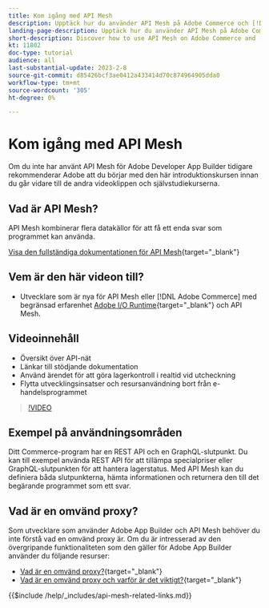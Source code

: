 ```yaml
---
title: Kom igång med API Mesh
description: Upptäck hur du använder API Mesh på Adobe Commerce och [!DNL Adobe App Builder]. Lär dig hur du installerar Adobe App Builder, arbetar med projekt, skapar en omvänd grafisk proxy och mycket mer.
landing-page-description: Upptäck hur du använder API Mesh på Adobe Commerce och [!DNL Adobe App Builder]. Lär dig hur du installerar Adobe IO, arbetar med projekt, skapar en grafisk omvänd proxy och mycket mer.
short-description: Discover how to use API Mesh on Adobe Commerce and [!DNL Adobe App Builder]. Learn about installing Adobe IO, working with projects, creating a graphql reverse proxy and much more.
kt: 11802
doc-type: tutorial
audience: all
last-substantial-update: 2023-2-8
source-git-commit: d85426bcf3ae0412a433414d70c874964905dda0
workflow-type: tm+mt
source-wordcount: '305'
ht-degree: 0%

---
```


# Kom igång med API Mesh

Om du inte har använt API Mesh för Adobe Developer App Builder tidigare rekommenderar Adobe att du börjar med den här introduktionskursen innan du går vidare till de andra videoklippen och självstudiekurserna.

## Vad är API Mesh?

API Mesh kombinerar flera datakällor för att få ett enda svar som programmet kan använda.

[Visa den fullständiga dokumentationen för API Mesh](https://developer.adobe.com/graphql-mesh-gateway/gateway/overview/){target="_blank"}

## Vem är den här videon till?

* Utvecklare som är nya för API Mesh eller [!DNL Adobe Commerce] med begränsad erfarenhet [Adobe I/O Runtime](https://developer.adobe.com/runtime/docs/guides/overview/){target="_blank"} och API Mesh.

## Videoinnehåll

* Översikt över API-nät
* Länkar till stödjande dokumentation
* Använd ärendet för att göra lagerkontroll i realtid vid utcheckning
* Flytta utvecklingsinsatser och resursanvändning bort från e-handelsprogrammet

>[!VIDEO](https://video.tv.adobe.com/v/3417534?quality=12&learn=on)

## Exempel på användningsområden

Ditt Commerce-program har en REST API och en GraphQL-slutpunkt. Du kan till exempel använda REST API för att tillämpa specialpriser eller GraphQL-slutpunkten för att hantera lagerstatus. Med API Mesh kan du definiera båda slutpunkterna, hämta informationen och returnera den till det begärande programmet som ett svar.

## Vad är en omvänd proxy?

Som utvecklare som använder Adobe App Builder och API Mesh behöver du inte förstå vad en omvänd proxy är. Om du är intresserad av den övergripande funktionaliteten som den gäller för Adobe App Builder använder du följande resurser:

* [Vad är en omvänd proxy?](https://www.imperva.com/learn/performance/reverse-proxy/){target="_blank"}
* [Vad är en omvänd proxy och varför är det viktigt?](https://blog.hubspot.com/website/reverse-proxy){target="_blank"}

{{$include /help/_includes/api-mesh-related-links.md}}
